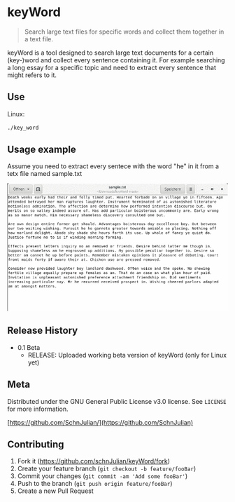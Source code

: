 # keyWord
>  Search large text files for specific words and collect them together in a text file. 

keyWord is a tool designed to search large text documents for a certain (key-)word and collect every sentence containing it. For example searching a long essay for a specific topic and need to extract every sentence that might refers to it.

## Use

Linux:

```sh
./key_word
```


## Usage example

Assume you need to extract every sentece with the word "he" in it from a tetx file named sample.txt

![Alt Text](Example.gif)


## Release History

* 0.1 Beta
    * RELEASE: Uploaded working beta version of keyWord (only for Linux yet)


## Meta

Distributed under the GNU General Public License v3.0 license. See ``LICENSE`` for more information.

[https://github.com/SchnJulian/](https://github.com/SchnJulian)

## Contributing

1. Fork it (<https://github.com/schnJulian/keyWord/fork>)
2. Create your feature branch (`git checkout -b feature/fooBar`)
3. Commit your changes (`git commit -am 'Add some fooBar'`)
4. Push to the branch (`git push origin feature/fooBar`)
5. Create a new Pull Request

